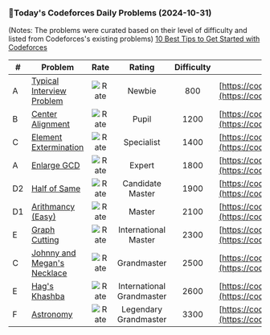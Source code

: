 ### 🌟Today's Codeforces Daily Problems (2024-10-31)
(Notes: The problems were curated based on their level of difficulty and listed from Codeforces's existing problems)
[10 Best Tips to Get Started with Codeforces](https://github.com/ika9810/Codeforces-Daily-Problems/blob/main/10%20Best%20Tips%20to%20Get%20Started%20with%20Codeforces.md)

| # | Problem | Rate| Rating | Difficulty | Contest |
|---| ----- | :--------: | :----------: | :----------: | ---------- |
|A|[Typical Interview Problem](https://codeforces.com/contest/1796/problem/A)|![Rate](https://img.shields.io/badge/Newbie-800-lightgrey)|Newbie|800|[https://codeforces.com/contest/1796](https://codeforces.com/contest/1796)|
|B|[Center Alignment](https://codeforces.com/contest/5/problem/B)|![Rate](https://img.shields.io/badge/Pupil-1200-brightgreen)|Pupil|1200|[https://codeforces.com/contest/5](https://codeforces.com/contest/5)|
|C|[Element Extermination](https://codeforces.com/contest/1375/problem/C)|![Rate](https://img.shields.io/badge/Specialist-1400-9cf)|Specialist|1400|[https://codeforces.com/contest/1375](https://codeforces.com/contest/1375)|
|A|[Enlarge GCD](https://codeforces.com/contest/1034/problem/A)|![Rate](https://img.shields.io/badge/Expert-1800-blue)|Expert|1800|[https://codeforces.com/contest/1034](https://codeforces.com/contest/1034)|
|D2|[Half of Same](https://codeforces.com/contest/1593/problem/D2)|![Rate](https://img.shields.io/badge/Candidate%20Master-1900-blueviolet)|Candidate Master|1900|[https://codeforces.com/contest/1593](https://codeforces.com/contest/1593)|
|D1|[Arithmancy (Easy)](https://codeforces.com/contest/1970/problem/D1)|![Rate](https://img.shields.io/badge/Master-2100-orange)|Master|2100|[https://codeforces.com/contest/1970](https://codeforces.com/contest/1970)|
|E|[Graph Cutting](https://codeforces.com/contest/405/problem/E)|![Rate](https://img.shields.io/badge/International%20Master-2300-orange)|International Master|2300|[https://codeforces.com/contest/405](https://codeforces.com/contest/405)|
|C|[Johnny and Megan's Necklace](https://codeforces.com/contest/1361/problem/C)|![Rate](https://img.shields.io/badge/Grandmaster-2500-red)|Grandmaster|2500|[https://codeforces.com/contest/1361](https://codeforces.com/contest/1361)|
|E|[Hag's Khashba](https://codeforces.com/contest/975/problem/E)|![Rate](https://img.shields.io/badge/International%20Grandmaster-2600-red)|International Grandmaster|2600|[https://codeforces.com/contest/975](https://codeforces.com/contest/975)|
|F|[Astronomy](https://codeforces.com/contest/949/problem/F)|![Rate](https://img.shields.io/badge/Legendary%20Grandmaster-3300-red)|Legendary Grandmaster|3300|[https://codeforces.com/contest/949](https://codeforces.com/contest/949)|
